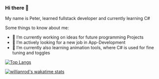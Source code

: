### Hi there 👋

My name is Peter, learned fullstack developer and currently learning C#

Some things to know about me:

- 🔭 I’m currently working on ideas for future programming Projects
- 👯 I’m actively looking for a new job in App-Development
- 🌱 I’m currently also learning animation tools, where C# is used for fine tuning and toggles


<!--
**mastapetz/mastapetz** is a ✨ _special_ ✨ repository because its `README.md` (this file) appears on your GitHub profile.

Here are some ideas to get you started:

- 🔭 I’m currently working on ...
- 🌱 I’m currently learning ...
- 👯 I’m looking to collaborate on ...
- 🤔 I’m looking for help with ...
- 💬 Ask me about ...
- 📫 How to reach me: ...
- 😄 Pronouns: ...
- ⚡ Fun fact: ...


-->

[![Top Langs](https://github-readme-stats.vercel.app/api/top-langs/?username=mastapetz&hide=python&layout=compact&theme=gotham)](https://github.com/anuraghazra/github-readme-stats)

[![willianrod's wakatime stats](https://github-readme-stats.vercel.app/api/wakatime?username=mastapetz&theme=gotham&exclude=binary,markdown)](https://github.com/anuraghazra/github-readme-stats)
